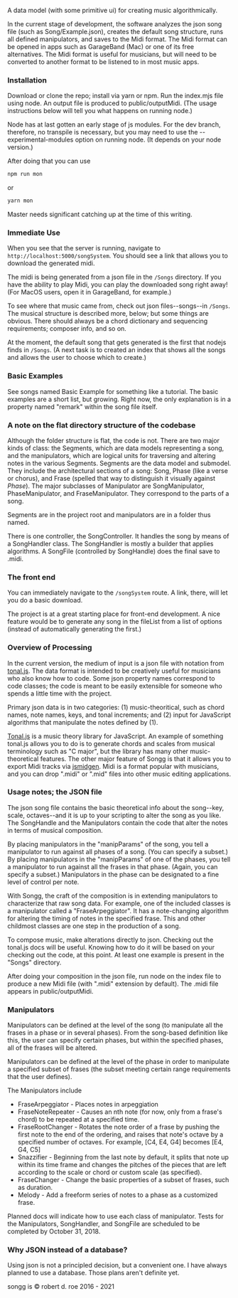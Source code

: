 
A data model (with some primitive ui) for creating music algorithmically.

In the current stage of development, the software analyzes the json song file (such as Song/Example.json), creates the default song structure, runs all defined manipulators, and saves to the Midi format. The Midi format can be opened in apps such as GarageBand (Mac) or one of its free alternatives. The Midi format is useful for musicians, but will need to be converted to another format to be listened to in most music apps.

### Installation

Download or clone the repo; install via yarn or npm.
Run the index.mjs file using node. An output file is produced to public/outputMidi. (The usage instructions below will tell you what happens on running node.)

Node has at last gotten an early stage of js modules. For the dev branch, therefore, no transpile is necessary, but you may need to use the --experimental-modules option on running node. (It depends on your node version.)

After doing that you can use
```bash
npm run mon
```
or

```bash
yarn mon
```

Master needs significant catching up at the time of this writing. 

### Immediate Use

When you see that the server is running, navigate to `http://localhost:5000/songSystem`. You should see a link that allows you to download the generated midi.

The midi is being generated from a json file in the `/Songs` directory. If you have the ability to play Midi, you can play the downloaded song right away! (For MacOS users, open it in GarageBand, for example.)

To see where that music came from, check out json files--songs--in `/Songs`. The musical structure is described more, below; but some things are obvious. There should always be a chord dictionary and sequencing requirements; composer info, and so on.

At the moment, the default song that gets generated is the first that nodejs finds in `/Songs`. (A next task is to created an index that shows all the songs and allows the user to choose which to create.)

### Basic Examples
See songs named Basic Example for something like a tutorial. The basic examples are a short list, but growing. 
Right now, the only explanation is in a property named "remark" within the song file itself.

### A note on the flat directory structure of the codebase
Although the folder structure is flat, the code is not. There are two major kinds of class: the Segments, which are data models representing a song, and the manipulators, which are logical units for traversing and altering notes in the various Segments. Segments are the data model and submodel. They include the architectural sections of a song: Song, Phase (like a verse or chorus), and Frase (spelled that way to distinguish it visually against _Phase_). The major subclasses of Manipulator are SongManipulator, PhaseManipulator, and FraseManipulator. They correspond to the parts of a song.

Segments are in the project root and manipulators are in a folder thus named.

There is one controller, the SongController. It handles the song by means of a SongHandler class. The SongHandler is mostly a builder that applies algorithms. A SongFile (controlled by SongHandle) does the final save to .midi.

### The front end
You can immediately navigate to the `/songSystem` route. A link, there, will let you do a basic download. 

The project is at a great starting place for front-end development. A nice feature would be to generate any song in the fileList from a list of options (instead of automatically generating the first.)

### Overview of Processing

In the current version, the medium of input is a json file with notation from [tonal.js](https://github.com/danigb/tonal). The data format is intended to be creatively useful for musicians who also know how to code. Some json property names correspond to code classes; the code is meant to be easily extensible for someone who spends a little time with the project.

Primary json data is in two categories: (1) music-theoritical, such as chord names, note names, keys, and tonal increments; and (2) input for JavaScript algorithms that manipulate the notes defined by (1).

[Tonal.js](https://github.com/danigb/tonal) is a music theory library for JavaScript. An example of something tonal.js allows you to do is to generate chords and scales from musical terminology such as "C major", but the library has many other music-theoretical features. The other major feature of Songg is that it allows you to export Midi tracks via [jsmidgen](https://github.com/dingram/jsmidgen). Midi is a format popular with musicians, and you can drop ".midi" or ".mid" files into other music editing applications.


### Usage notes; the JSON file

The json song file contains the basic theoretical info about the song--key, scale, octaves--and it is up to your scripting to alter the song as you like. The SongHandle and the Manipulators contain the code that alter the notes in terms of musical composition. 

By placing manipulators in the "manipParams" of the song, you tell a manipulator to run against all phases of a song. (You can specify a subset.)
By placing manipulators in the "manipParams" of one of the phases, you tell a manipulator to run against all the frases in that phase. (Again, you can specify a subset.)
Manipulators in the phase can be designated to a fine level of control per note.

With Songg, the craft of the composition is in extending manipulators to characterize that raw song data. For example, one of the included classes is a manipulator called a "FraseArpeggiator". It has a note-changing algorithm for altering the timing of notes in the specified frase. This and other childmost classes are one step in the production of a song.

To compose music, make alterations directly to json. Checking out the tonal.js docs will be useful. Knowing how to do it will be based on your checking out the code, at this point. At least one example is present in the "Songs" directory.

After doing your composition in the json file, run node on the index file to produce a new Midi file (with ".midi" extension by default). The .midi file appears in public/outputMidi.

### Manipulators

Manipulators can be defined at the level of the song (to manipulate all the frases in a phase or in several phases). From the song-based definition like this, the user can specify certain phases, but within the specified phases, all of the frases will be altered.

Manipulators can be defined at the level of the phase in order to manipulate a specified subset of frases (the subset meeting certain range requirements that the user defines).

The Manipulators include
- FraseArpeggiator - Places notes in arpeggiation
- FraseNoteRepeater - Causes an nth note (for now, only from a frase's chord) to be repeated at a specified time.
- FraseRootChanger - Rotates the note order of a frase by pushing the first note to the end of the ordering, and raises that note's octave by a specified number of octaves. For example, [C4, E4, G4] becomes [E4, G4, C5]
- Snazzifier - Beginning from the last note by default, it splits that note up within its time frame and changes the pitches of the pieces that are left according to the scale or chord or custom scale (as specified).
- FraseChanger - Change the basic properties of a subset of frases, such as duration.
- Melody - Add a freeform series of notes to a phase as a customized frase.

Planned docs will indicate how to use each class of manipulator.
Tests for the Manipulators, SongHandler, and SongFile are scheduled to be completed by October 31, 2018.

### Why JSON instead of a database?
Using json is not a principled decision, but a convenient one. I have always planned to use a database. Those plans aren't definite yet.

songg is © robert d. roe 2016 - 2021

